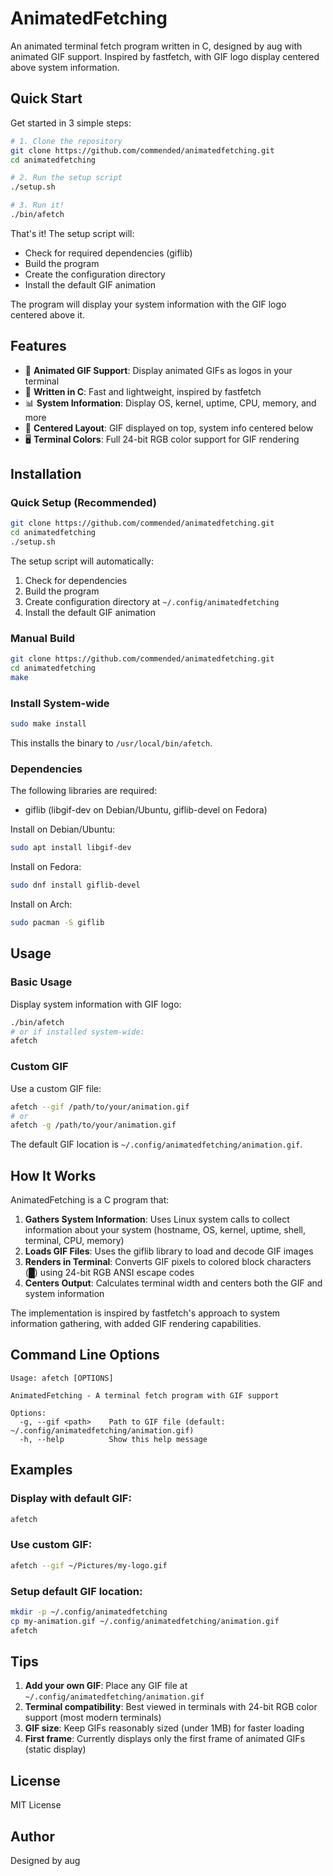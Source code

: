 # AnimatedFetching

An animated terminal fetch program written in C, designed by aug with animated GIF support. Inspired by fastfetch, with GIF logo display centered above system information.

## Quick Start

Get started in 3 simple steps:

```bash
# 1. Clone the repository
git clone https://github.com/commended/animatedfetching.git
cd animatedfetching

# 2. Run the setup script
./setup.sh

# 3. Run it!
./bin/afetch
```

That's it! The setup script will:
- Check for required dependencies (giflib)
- Build the program
- Create the configuration directory
- Install the default GIF animation

The program will display your system information with the GIF logo centered above it.

## Features

- 🎨 **Animated GIF Support**: Display animated GIFs as logos in your terminal
- 🚀 **Written in C**: Fast and lightweight, inspired by fastfetch
- 📊 **System Information**: Display OS, kernel, uptime, CPU, memory, and more
- 🎯 **Centered Layout**: GIF displayed on top, system info centered below
- 🖥️ **Terminal Colors**: Full 24-bit RGB color support for GIF rendering

## Installation

### Quick Setup (Recommended)

```bash
git clone https://github.com/commended/animatedfetching.git
cd animatedfetching
./setup.sh
```

The setup script will automatically:
1. Check for dependencies
2. Build the program
3. Create configuration directory at `~/.config/animatedfetching`
4. Install the default GIF animation

### Manual Build

```bash
git clone https://github.com/commended/animatedfetching.git
cd animatedfetching
make
```

### Install System-wide

```bash
sudo make install
```

This installs the binary to `/usr/local/bin/afetch`.

### Dependencies

The following libraries are required:
- giflib (libgif-dev on Debian/Ubuntu, giflib-devel on Fedora)

Install on Debian/Ubuntu:
```bash
sudo apt install libgif-dev
```

Install on Fedora:
```bash
sudo dnf install giflib-devel
```

Install on Arch:
```bash
sudo pacman -S giflib
```

## Usage

### Basic Usage

Display system information with GIF logo:

```bash
./bin/afetch
# or if installed system-wide:
afetch
```

### Custom GIF

Use a custom GIF file:

```bash
afetch --gif /path/to/your/animation.gif
# or
afetch -g /path/to/your/animation.gif
```

The default GIF location is `~/.config/animatedfetching/animation.gif`.

## How It Works

AnimatedFetching is a C program that:

1. **Gathers System Information**: Uses Linux system calls to collect information about your system (hostname, OS, kernel, uptime, shell, terminal, CPU, memory)
2. **Loads GIF Files**: Uses the giflib library to load and decode GIF images
3. **Renders in Terminal**: Converts GIF pixels to colored block characters (█) using 24-bit RGB ANSI escape codes
4. **Centers Output**: Calculates terminal width and centers both the GIF and system information

The implementation is inspired by fastfetch's approach to system information gathering, with added GIF rendering capabilities.

## Command Line Options

```
Usage: afetch [OPTIONS]

AnimatedFetching - A terminal fetch program with GIF support

Options:
  -g, --gif <path>    Path to GIF file (default: ~/.config/animatedfetching/animation.gif)
  -h, --help          Show this help message
```

## Examples

### Display with default GIF:
```bash
afetch
```

### Use custom GIF:
```bash
afetch --gif ~/Pictures/my-logo.gif
```

### Setup default GIF location:
```bash
mkdir -p ~/.config/animatedfetching
cp my-animation.gif ~/.config/animatedfetching/animation.gif
afetch
```

## Tips

1. **Add your own GIF**: Place any GIF file at `~/.config/animatedfetching/animation.gif`
2. **Terminal compatibility**: Best viewed in terminals with 24-bit RGB color support (most modern terminals)
3. **GIF size**: Keep GIFs reasonably sized (under 1MB) for faster loading
4. **First frame**: Currently displays only the first frame of animated GIFs (static display)

## License

MIT License

## Author

Designed by aug
